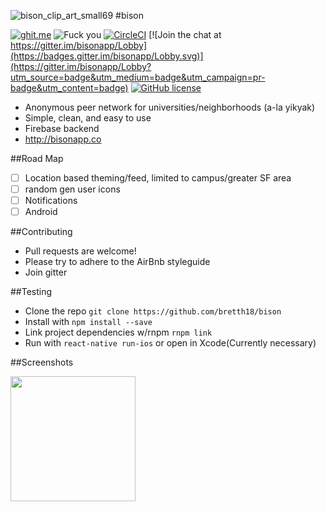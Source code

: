 
![bison_clip_art_small69](https://cloud.githubusercontent.com/assets/955730/14974940/63a959b4-10b0-11e6-8f04-f55e72df46e2.png)
#bison


[![ghit.me](https://ghit.me/badge.svg?repo=bretth18/bison)](https://ghit.me/repo/bretth18/bison)
![Fuck you](https://david-dm.org/bretth18/bison.svg)
[![CircleCI](https://circleci.com/gh/bretth18/bison.svg?style=shield)](https://circleci.com/gh/bretth18/bison)
[![Join the chat at https://gitter.im/bisonapp/Lobby](https://badges.gitter.im/bisonapp/Lobby.svg)](https://gitter.im/bisonapp/Lobby?utm_source=badge&utm_medium=badge&utm_campaign=pr-badge&utm_content=badge)
[![GitHub license](https://img.shields.io/badge/license-MIT-blue.svg)](https://raw.githubusercontent.com/bretth18/bison/master/LICENSE)
* Anonymous peer network for universities/neighborhoods (a-la yikyak)
* Simple, clean, and easy to use
* Firebase backend
* http://bisonapp.co


##Road Map
  - [ ] Location based theming/feed, limited to campus/greater SF area
  - [ ] random gen user icons  
  - [ ] Notifications
  - [ ] Android

##Contributing
* Pull requests are welcome!
* Please try to adhere to the AirBnb styleguide
* Join gitter

##Testing
* Clone the repo ```git clone https://github.com/bretth18/bison```
* Install with ```npm install --save```
* Link project dependencies w/rnpm ```rnpm link```
* Run with ```react-native run-ios``` or open in Xcode(Currently necessary)

##Screenshots

<img src="https://cloud.githubusercontent.com/assets/955730/19419637/cdff1ce6-9390-11e6-8f49-5991059cfde7.png" width="200">
